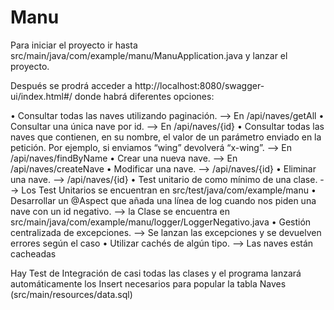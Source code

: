 # Manu

Para iniciar el proyecto ir hasta src/main/java/com/example/manu/ManuApplication.java y lanzar el proyecto.

Después se prodrá acceder a http://localhost:8080/swagger-ui/index.html#/ donde habrá diferentes opciones:

• Consultar todas las naves utilizando paginación.  --> En /api/naves/getAll
• Consultar una única nave por id.  --> En /api/naves/{id}
• Consultar todas las naves que contienen, en su nombre, el valor de un parámetro enviado en la petición. Por ejemplo, si enviamos “wing” devolverá “x-wing”.  --> En /api/naves/findByName
• Crear una nueva nave.  --> En /api/naves/createNave
• Modificar una nave.  --> /api/naves/{id}
• Eliminar una nave.  --> /api/naves/{id}
• Test unitario de como mínimo de una clase.  --> Los Test Unitarios se encuentran en src/test/java/com/example/manu
• Desarrollar un @Aspect que añada una línea de log cuando nos piden una nave con un id negativo. --> la Clase se encuentra en src/main/java/com/example/manu/logger/LoggerNegativo.java
• Gestión centralizada de excepciones. --> Se lanzan las excepciones y se devuelven errores según el caso
• Utilizar cachés de algún tipo.  --> Las naves están cacheadas

Hay Test de Integración de casi todas las clases y el programa lanzará automáticamente los Insert necesarios para popular la tabla Naves (src/main/resources/data.sql)

